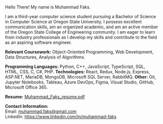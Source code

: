 Hello There! My name is Muhammad Faks.

I am a third-year computer science student pursuing a Bachelor of Science in Computer Science at Oregon State University. I possess excellent communication skills, am an organized academic, and am an active member of the Oregon State College of Engineering community. I am eager to learn from industry professionals as I develop my skills and contribute to the field as an aspiring software engineer.

**Relevant Coursework:** Object-Oriented Programming, Web Development, Data Structures, Analysis of Algorithms.

**Programming Languages:** Python, C++, JavaScript, TypeScript, SQL, HTML, CSS, C, C#, PHP. 
**Technologies:** React, Redux, Node.js, Express, ASP.NET, MariaDB, MongoDB, Microsoft SQL Server, RabbitMQ. 
**Other:** Git, Jupyter Notebooks, Tableau, Azure DevOps, Figma, Visual Studio, GitHub, Microsoft Office 365.    

**Resume:** [Muhammad_Faks_resume.pdf](https://github.com/mfaks/mfaks/files/13642977/Muhammad_Faks_resume.pdf)

**Contact Information:**    
Email: muhammad.faks@gmail.com     
LinkedIn: https://www.linkedin.com/in/muhammad-faks
